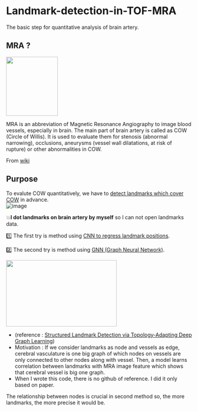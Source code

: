 # Landmark-detection-in-TOF-MRA
The basic step for quantitative analysis of brain artery.

## MRA ?
<img src="https://github.com/9B8DY6/Landmark-detection-in-TOF-MRA/assets/67573223/c48866f1-f6a5-4936-a9eb-06c12c1eab50" width=140, height=160>

MRA is an abbreviation of Magnetic Resonance Angiography to image blood vessels, especially in brain. 
The main part of brain artery is called as COW (Circle of Willis). 
It is used to evaluate them for stenosis (abnormal narrowing), occlusions, aneurysms (vessel wall dilatations, at risk of rupture) or other abnormalities in COW. 

From [wiki](https://en.wikipedia.org/wiki/Magnetic_resonance_angiography)

## Purpose
To evalute COW quantitatively, we have to <ins>detect landmarks which cover COW</ins> in advance.  
![image](https://github.com/9B8DY6/Landmark-detection-in-TOF-MRA/assets/67573223/03e903db-de13-4ad4-a7d7-2e5023d3e1a6)

💥**I dot landmarks on brain artery by myself** so I can not open landmarks data.

1️⃣ The first try is method using [CNN to regress landmark positions](https://github.com/9B8DY6/Landmark-detection-in-TOF-MRA/blob/main/mip_axial_for_CNN.ipynb).

2️⃣ The second try is method using [GNN (Graph Neural Network)](https://github.com/9B8DY6/Landmark-detection-in-TOF-MRA/blob/main/GNN_implementation.ipynb).

<img src="https://github.com/9B8DY6/Landmark-detection-in-TOF-MRA/assets/67573223/7af41979-6ee9-49c1-9816-c048abea05d6" width=300, height=180>

 - (reference : [Structured Landmark Detection via Topology-Adapting Deep Graph Learning](https://arxiv.org/abs/2004.08190))
 - Motivation : If we consider landmarks as node and vessels as edge, cerebral vasculature is one big graph of which nodes on vessels are only connected to other nodes along with vessel. Then, a model learns correlation between landmarks with MRA image feature which shows that cerebral vessel is big one graph. 
 - When I wrote this code, there is no github of reference. I did it only based on paper. 

The relationship between nodes is crucial in second method so, the more landmarks, the more precise it would be. 
